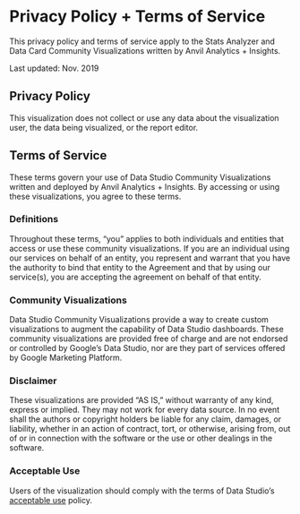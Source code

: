 # Privacy Policy + Terms of Service
This privacy policy and terms of service apply to the Stats Analyzer and Data Card Community Visualizations written by Anvil Analytics + Insights.

Last updated: Nov. 2019

## Privacy Policy
This visualization does not collect or use any data about the visualization user, the data being visualized, or the report editor.

## Terms of Service
These terms govern your use of Data Studio Community Visualizations written and deployed by Anvil Analytics + Insights. By accessing or using these visualizations, you agree to these terms.

### Definitions

Throughout these terms, “you” applies to both individuals and entities that access or use these community visualizations. If you are an individual using our services on behalf of an entity, you represent and warrant that you have the authority to bind that entity to the Agreement and that by using our service(s), you are accepting the agreement on behalf of that entity.

### Community Visualizations

Data Studio Community Visualizations provide a way to create custom visualizations to augment the capability of Data Studio dashboards. These community visualizations are provided free of charge and are not endorsed or controlled by Google’s Data Studio, nor are they part of services offered by Google Marketing Platform.

### Disclaimer

These visualizations are provided “AS IS,” without warranty of any kind, express or implied. They may not work for every data source. In no event shall the authors or copyright holders be liable for any claim, damages, or liability, whether in an action of contract, tort, or otherwise, arising from, out of or in connection with the software or the use or other dealings in the software.

### Acceptable Use

Users of the visualization should comply with the terms of Data Studio’s [acceptable use](https://support.google.com/datastudio/answer/7020012) policy.
